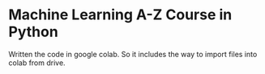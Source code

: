 # Machine Learning A-Z Course in Python

Written the code in google colab. So it includes the way to import files into colab from drive.
